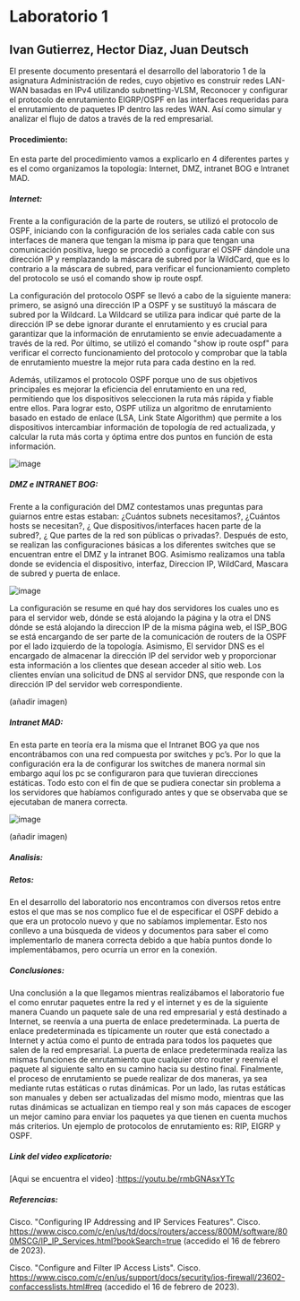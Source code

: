 # Laboratorio 1
## Ivan Gutierrez, Hector Diaz, Juan Deutsch

El presente documento presentará el desarrollo del laboratorio 1 de la asignatura Administración de redes, cuyo objetivo es construir redes LAN-WAN basadas en IPv4 utilizando subnetting-VLSM, Reconocer y  configurar el  protocolo  de  enrutamiento EIGRP/OSPF en  las  interfaces  requeridas  para  el enrutamiento de paquetes IP dentro las redes WAN. Así como simular y analizar el flujo de datos a través de la red empresarial.

#### Procedimiento:

En esta parte del procedimiento vamos a explicarlo en 4 diferentes partes y es el como organizamos la topología: Internet, DMZ, intranet BOG e Intranet MAD.

##### Internet:
Frente a la configuración de la parte de routers, se utilizó el protocolo de OSPF, iniciando con la configuración de los seriales cada cable con sus interfaces de manera que tengan la misma ip para que tengan una comunicación positiva, luego se procedió a configurar el OSPF dándole una dirección IP y remplazando la máscara de subred por la WildCard, que es lo contrario a la máscara de subred, para verificar el funcionamiento completo del protocolo se usó el comando show ip route ospf.


La configuración del protocolo OSPF se llevó a cabo de la siguiente manera: primero, se asignó una dirección IP a OSPF y se sustituyó la máscara de subred por la Wildcard. La Wildcard se utiliza para indicar qué parte de la dirección IP se debe ignorar durante el enrutamiento y es crucial para garantizar que la información de enrutamiento se envíe adecuadamente a través de la red. Por último, se utilizó el comando "show ip route ospf" para verificar el correcto funcionamiento del protocolo y comprobar que la tabla de enrutamiento muestre la mejor ruta para cada destino en la red.


Además, utilizamos el protocolo OSPF porque uno de sus objetivos principales es mejorar la eficiencia del enrutamiento en una red, permitiendo que los dispositivos seleccionen la ruta más rápida y fiable entre ellos. Para lograr esto, OSPF utiliza un algoritmo de enrutamiento basado en estado de enlace (LSA, Link State Algorithm) que permite a los dispositivos intercambiar información de topología de red actualizada, y calcular la ruta más corta y óptima entre dos puntos en función de esta información.

![image](https://user-images.githubusercontent.com/93561095/219804218-84c5a7e6-973c-4b86-bb42-264ce4958be9.png)

##### DMZ e INTRANET BOG:
Frente a la configuración del DMZ contestamos unas preguntas para guiarnos entre estas estaban: ¿Cuántos subnets necesitamos?, ¿Cuántos hosts se necesitan?, ¿ Que dispositivos/interfaces hacen parte de la subred?, ¿ Que partes de la red son públicas o privadas?. Después de esto, se realizan las configuraciones básicas a los diferentes switches que se encuentran entre el DMZ y la intranet BOG. Asimismo realizamos una tabla donde se evidencia el dispositivo, interfaz, Direccion IP, WildCard, Mascara de subred y puerta de enlace.

![image](https://user-images.githubusercontent.com/93561095/219804323-ccf55535-a646-4eb8-9fd9-dd2230c3b635.png)

La configuración se resume en qué hay dos servidores los cuales uno es para el servidor web, dónde se está alojando la página y la otra el DNS dónde se está alojando la direccion IP de la misma página web, el ISP_BOG se está encargando de ser parte de la comunicación de routers de la OSPF por el lado izquierdo de la topología. Asimismo, El servidor DNS es el encargado de almacenar la dirección IP del servidor web y proporcionar esta información a los clientes que desean acceder al sitio web. Los clientes envían una solicitud de DNS al servidor DNS, que responde con la dirección IP del servidor web correspondiente.

(añadir imagen)

##### Intranet MAD:
En esta parte en teoría era la misma que el Intranet BOG ya que nos encontrábamos con una red compuesta por switches y pc’s. Por lo que la configuración era la de configurar los switches de manera normal sin embargo aquí los pc se configuraron para que tuvieran direcciones estáticas. Todo esto con el fin de que se pudiera conectar sin problema a los servidores que habíamos configurado antes y que se observaba que se ejecutaban de manera correcta.

![image](https://user-images.githubusercontent.com/93561095/219804379-9cd523e3-b028-4b48-b5b8-b685b8b489b7.png)

(añadir imagen)

##### Analisis:

##### Retos:
En el desarrollo del laboratorio nos encontramos con diversos retos entre estos el que mas se nos complico fue el de especificar el OSPF debido a que era un protocolo nuevo y que no sabíamos implementar. Esto nos conllevo a una búsqueda de videos y documentos para saber el como implementarlo de manera correcta debido a que había puntos donde lo implementábamos, pero ocurría un error en la conexión.

##### Conclusiones:
Una conclusión a la que llegamos mientras realizábamos el laboratorio fue el como enrutar paquetes entre la red y el internet y es de la siguiente manera Cuando un paquete sale de una red empresarial y está destinado a Internet, se reenvía a una puerta de enlace predeterminada. La puerta de enlace predeterminada es típicamente un router que está conectado a Internet y actúa como el punto de entrada para todos los paquetes que salen de la red empresarial. La puerta de enlace predeterminada realiza las mismas funciones de enrutamiento que cualquier otro router y reenvía el paquete al siguiente salto en su camino hacia su destino final. 
Finalmente, el proceso de enrutamiento se puede realizar de dos maneras, ya sea mediante rutas estáticas o rutas dinámicas. Por un lado, las rutas estáticas son manuales y deben ser actualizadas del mismo modo, mientras que las rutas dinámicas se actualizan en tiempo real y son más capaces de escoger un mejor camino para enviar los paquetes ya que tienen en cuenta muchos más criterios. Un ejemplo de protocolos de enrutamiento es: RIP, EIGRP y OSPF.

##### Link del video explicatorio:
[Aqui se encuentra el video] :<https://youtu.be/rmbGNAsxYTc>
##### Referencias:
Cisco. "Configuring IP Addressing and IP Services Features". Cisco. https://www.cisco.com/c/en/us/td/docs/routers/access/800M/software/800MSCG/IP_IP_Services.html?bookSearch=true (accedido el 16 de febrero de 2023).

Cisco. "Configure and Filter IP Access Lists". Cisco. https://www.cisco.com/c/en/us/support/docs/security/ios-firewall/23602-confaccesslists.html#req (accedido el 16 de febrero de 2023).
